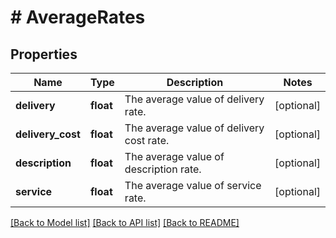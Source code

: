 # # AverageRates

## Properties

Name | Type | Description | Notes
------------ | ------------- | ------------- | -------------
**delivery** | **float** | The average value of delivery rate. | [optional]
**delivery_cost** | **float** | The average value of delivery cost rate. | [optional]
**description** | **float** | The average value of description rate. | [optional]
**service** | **float** | The average value of service rate. | [optional]

[[Back to Model list]](../../README.md#models) [[Back to API list]](../../README.md#endpoints) [[Back to README]](../../README.md)
